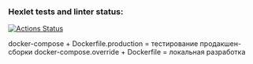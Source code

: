 ### Hexlet tests and linter status:
[![Actions Status](https://github.com/lov3catch/devops-for-programmers-project-lvl1/workflows/hexlet-check/badge.svg)](https://github.com/lov3catch/devops-for-programmers-project-lvl1/actions)

docker-compose + Dockerfile.production = тестирование продакшен-сборки
docker-compose.override + Dockerfile = локальная разработка